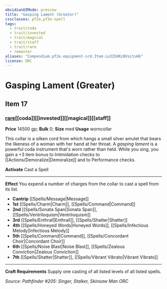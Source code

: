 ```yaml
---
obsidianUIMode: preview
title: "Gasping Lament (Greater)"
cssclasses: pf2e,pf2e-spell
tags:
  - trait/coda
  - trait/invested
  - trait/magical
  - trait/staff
  - trait/rare
  - remaster
aliases: "Compendium.pf2e.equipment-srd.Item.Lo3IDdKzBVsLtuHG"
license: ORC
---
```

# Gasping Lament (Greater)
## Item 17
### [rare](rare "Rare Rarity Trait")[[coda]][[invested]][[magical]][[staff]]


**Price** 14500 gp; 
**Bulk** 0; **Size** med
**Usage** worncollar

This collar is a silken cord from which hangs a small silver amulet that bears the likeness of a woman with her hand at her throat. A _gasping lament_ is a powerful coda instrument that's worn rather than held. While you sing, you gain a +3 item bonus to Intimidation checks to [[Actions/Demoralize|Demoralize]] and to Performance checks.

**Activate** Cast a Spell

* * *

**Effect** You expend a number of charges from the collar to cast a spell from its list.

*   **Cantrip** [[Spells/Message|Message]]
*   **1st** [[Spells/Charm|Charm]], [[Spells/Command|Command]]
*   **2nd** [[Spells/Sonata Span|Sonata Span]], [[Spells/Ventriloquism|Ventriloquism]]
*   **3rd** [[Spells/Enthrall|Enthrall]], [[Spells/Shatter|Shatter]]
*   **4th** [[Spells/Honeyed Words|Honeyed Words]], [[Spells/Infectious Melody|Infectious Melody]]
*   **5th** [[Spells/Command|Command]], [[Spells/Concordant Choir|Concordant Choir]]
*   **6th** [[Spells/Noise Blast|Noise Blast]], [[Spells/Zealous Conviction|Zealous Conviction]]
*   **7th** [[Spells/Shatter|Shatter]], [[Spells/Vibrant Vibrato|Vibrant Vibrato]]

* * *

**Craft Requirements** Supply one casting of all listed levels of all listed spells.

*Source: Pathfinder #205: Singer, Stalker, Skinsaw Man*
*ORC*